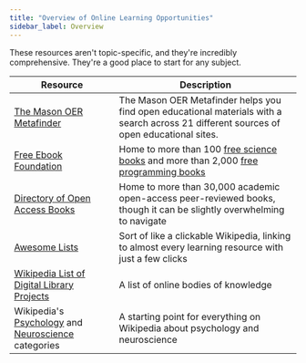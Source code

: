 ```yaml
---
title: "Overview of Online Learning Opportunities"
sidebar_label: Overview
---
```


These resources aren't topic-specific, and they're incredibly comprehensive. They're a good place to start for any subject.

| Resource | Description |
|----------|-------------|
| [The Mason OER Metafinder](https://oer.deepwebaccess.com/oer/desktop/en/search.html) | The Mason OER Metafinder helps you find open educational materials with a search across 21 different sources of open educational sites. |
| [Free Ebook Foundation](https://github.com/search?q=org%3AEbookFoundation+free+book) | Home to more than 100 [free science books](https://github.com/EbookFoundation/free-science-books) and more than 2,000 [free programming books](https://ebookfoundation.github.io/free-programming-books) |
| [Directory of Open Access Books](https://www.doabooks.org) | Home to more than 30,000 academic open-access peer-reviewed books, though it can be slightly overwhelming to navigate |
| [Awesome Lists](https://awesomerank.github.io) | Sort of like a clickable Wikipedia, linking to almost every learning resource with just a few clicks |
| [Wikipedia List of Digital Library Projects](https://en.wikipedia.org/wiki/List_of_digital_library_projects) | A list of online bodies of knowledge |
| Wikipedia's [Psychology](https://en.wikipedia.org/wiki/Category:Psychology) and [Neuroscience](https://en.wikipedia.org/wiki/Category:neuroscience) categories | A starting point for everything on Wikipedia about psychology and neuroscience |
